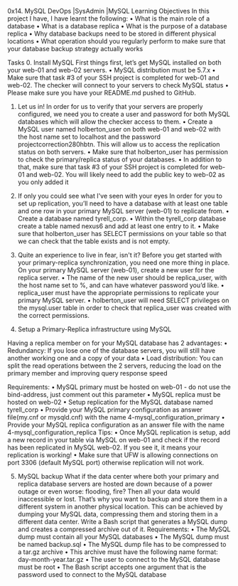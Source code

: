 0x14. MySQL
DevOps                                                |SysAdmin                                            |MySQL
Learning Objectives
In this project I have, I have learnt the following:
•	What is the main role of a database
•	What is a database replica
•	What is the purpose of a database replica
•	Why database backups need to be stored in different physical locations
•	What operation should you regularly perform to make sure that your database backup strategy actually works





Tasks
0. Install MySQL
First things first, let’s get MySQL installed on both your web-01 and web-02 servers.
•	MySQL distribution must be 5.7.x
•	Make sure that task #3 of your SSH project is completed for web-01 and web-02. The checker will connect to your servers to check MySQL status
•	Please make sure you have your README.md pushed to GitHub.





1. Let us in!
In order for us to verify that your servers are properly configured, we need you to create a user and password for both MySQL databases which will allow the checker access to them.
•	Create a MySQL user named holberton_user on both web-01 and web-02 with the host name set to localhost and the password projectcorrection280hbtn. This will allow us to access the replication status on both servers.
•	Make sure that holberton_user has permission to check the primary/replica status of your databases.
•	In addition to that, make sure that task #3 of your SSH project is completed for web-01 and web-02. You will likely need to add the public key to web-02 as you only added it 




2. If only you could see what I've seen with your eyes
In order for you to set up replication, you’ll need to have a database with at least one table and one row in your primary MySQL server (web-01) to replicate from.
•	Create a database named tyrell_corp.
•	Within the tyrell_corp database create a table named nexus6 and add at least one entry to it.
•	Make sure that holberton_user has SELECT permissions on your table so that we can check that the table exists and is not empty.



3. Quite an experience to live in fear, isn't it?
Before you get started with your primary-replica synchronization, you need one more thing in place. On your primary MySQL server (web-01), create a new user for the replica server.
•	The name of the new user should be replica_user, with the host name set to %, and can have whatever password you’d like.
•	replica_user must have the appropriate permissions to replicate your primary MySQL server.
•	holberton_user will need SELECT privileges on the mysql.user table in order to check that replica_user was created with the correct permissions.



4. Setup a Primary-Replica infrastructure using MySQL

Having a replica member on for your MySQL database has 2 advantages:
•	Redundancy: If you lose one of the database servers, you will still have another working one and a copy of your data
•	Load distribution: You can split the read operations between the 2 servers, reducing the load on the primary member and improving query response speed




Requirements:
•	MySQL primary must be hosted on web-01 - do not use the bind-address, just comment out this parameter
•	MySQL replica must be hosted on web-02
•	Setup replication for the MySQL database named tyrell_corp
•	Provide your MySQL primary configuration as answer file(my.cnf or mysqld.cnf) with the name 4-mysql_configuration_primary
•	Provide your MySQL replica configuration as an answer file with the name 4-mysql_configuration_replica
Tips:
•	Once MySQL replication is setup, add a new record in your table via MySQL on web-01 and check if the record has been replicated in MySQL web-02. If you see it, it means your replication is working!
•	Make sure that UFW is allowing connections on port 3306 (default MySQL port) otherwise replication will not work.




5. MySQL backup
What if the data center where both your primary and replica database servers are hosted are down because of a power outage or even worse: flooding, fire? Then all your data would inaccessible or lost. That’s why you want to backup and store them in a different system in another physical location. This can be achieved by dumping your MySQL data, compressing them and storing them in a different data center.
Write a Bash script that generates a MySQL dump and creates a compressed archive out of it.
Requirements:
•	The MySQL dump must contain all your MySQL databases
•	The MySQL dump must be named backup.sql
•	The MySQL dump file has to be compressed to a tar.gz archive
•	This archive must have the following name format: day-month-year.tar.gz
•	The user to connect to the MySQL database must be root
•	The Bash script accepts one argument that is the password used to connect to the MySQL database
